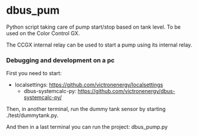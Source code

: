 dbus_pum
==============

Python script taking care of pump start/stop based on tank level. To be used on the Color Control GX.

The CCGX internal relay can be used to start a pump using its internal relay.

### Debugging and development on a pc

First you need to start:
  * localsettings: https://github.com/victronenergy/localsettings
	* dbus-systemcalc-py: https://github.com/victronenergy/dbus-systemcalc-py/

Then, in another terminal, run the dummy tank sensor by starting ./test/dummytank.py.

And then in a last terminal you can run the project: dbus_pump.py
